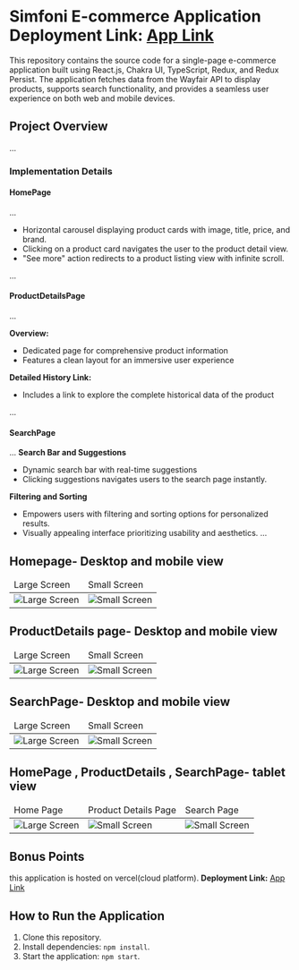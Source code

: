 # Simfoni E-commerce Application **Deployment Link:** <a href="https://simfoni-task.vercel.app" >App Link</a>

This repository contains the source code for a single-page e-commerce application built using React.js, Chakra UI, TypeScript, Redux, and Redux Persist. The application fetches data from the Wayfair API to display products, supports search functionality, and provides a seamless user experience on both web and mobile devices.

## Project Overview

...

### Implementation Details

#### HomePage

...

  - Horizontal carousel displaying product cards with image, title, price, and brand.
  - Clicking on a product card navigates the user to the product detail view.
  - "See more" action redirects to a product listing view with infinite scroll.

...

#### ProductDetailsPage

...

**Overview:**

  - Dedicated page for comprehensive product information
  - Features a clean layout for an immersive user experience

**Detailed History Link:**

  - Includes a link to explore the complete historical data of the product
 
...

#### SearchPage

...
**Search Bar and Suggestions**

  - Dynamic search bar with real-time suggestions
  - Clicking suggestions navigates users to the search page instantly.

**Filtering and Sorting**
  
  - Empowers users with filtering and sorting options for personalized results.
  - Visually appealing interface prioritizing usability and aesthetics.
...


## Homepage- Desktop and mobile view

 <table>
  <thead>
  <tr>
  <td>Large Screen</td>
  <td>Small Screen</td>
  </tr>
  </thead>
  
  <tbody>
    <tr>
      <td><img src="https://imgur.com/3y902ck.jpg" alt="Large Screen" /></td>
      <td><img src="https://i.imgur.com/LB91C3o.jpg" alt="Small Screen" /></td>
  </tr>
   </tbody>
  </table>

 ## ProductDetails page- Desktop and mobile view

 <table>
  <thead>
  <tr>
  <td>Large Screen</td>
  <td>Small Screen</td>
  </tr>
  </thead>
  
  <tbody>
    <tr>
      <td><img src="https://imgur.com/S12Mz9K.jpg" alt="Large Screen" /></td>
      <td><img src="https://imgur.com/C5Uv7Ay.jpg" alt="Small Screen" /></td>
  </tr>
   </tbody>
  </table>

  ## SearchPage- Desktop and mobile view

 <table>
  <thead>
  <tr>
  <td>Large Screen</td>
  <td>Small Screen</td>
  </tr>
  </thead>
  
  <tbody>
    <tr>
      <td><img src="https://imgur.com/L3LaNJj.jpg" alt="Large Screen" /></td>
      <td><img src="https://imgur.com/37LHmdz.jpg" alt="Small Screen" /></td>
  </tr>
   </tbody>
  </table>

   ## HomePage , ProductDetails , SearchPage- tablet view

 <table>
  <thead>
  <tr>
  <td>Home Page</td>
  <td>Product Details Page</td>
  <td>Search Page</td>
  </tr>
  </thead>
  
  <tbody>
    <tr>
      <td><img src="https://imgur.com/mzzmcv2.jpg" alt="Large Screen" /></td>
      <td><img src="https://imgur.com/38Ljghl.jpg" alt="Small Screen" /></td>
      <td><img src="https://imgur.com/BpvTj4p.jpg" alt="Small Screen" /></td>
  </tr>
   </tbody>
  </table>
 

## Bonus Points

this application is hosted on vercel(cloud platform).
**Deployment Link:** <a href="https://simfoni-task.vercel.app" >App Link</a>

## How to Run the Application

1. Clone this repository.
2. Install dependencies: `npm install`.
3. Start the application: `npm start`.

